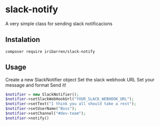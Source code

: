# slack-notify

A very simple class for sending slack notificacions

## Instalation 

`composer require iribarren/slack-notify`

## Usage

Create a new SlackNotifier object
Set the slack webhook URL
Set your message and format
Send it!

~~~php
$notifier = new SlackNotifier();
$notifier->setSlackWebHookUrl("YOUR_SLACK_WEBHOOK_URL");
$notifier->setText("I think you all should take a rest");
$notifier->setUserName("Boss");
$notifier->setChannel("#dev-team");
$notifier->notify()
~~~
